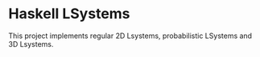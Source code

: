# Haskell LSystems
This project implements regular 2D Lsystems, probabilistic LSystems and 3D Lsystems.
